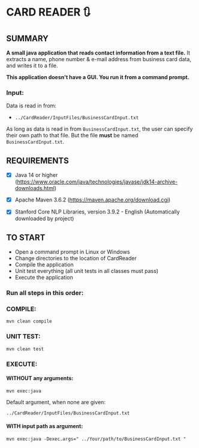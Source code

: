 
# CARD READER :arrows_clockwise:

SUMMARY
-------
**A small java application that reads contact information from a text file.** It extracts a name, phone number & e-mail address from business card data, and writes it to a file.

**This application doesn't have a GUI. You run it from a command prompt.**


### Input:
Data is read in from:

 - ``../CardReader/InputFiles/BusinessCardInput.txt``

As long as data is read in from ``BusinessCardInput.txt``, the user can specify their own path to that file. But the file 
**must** be named ``BusinessCardInput.txt``.


REQUIREMENTS
------------
 - [x] Java 14 or higher  (https://www.oracle.com/java/technologies/javase/jdk14-archive-downloads.html)

 - [x] Apache Maven 3.6.2 (https://maven.apache.org/download.cgi)

 - [x] Stanford Core NLP Libraries, version 3.9.2 - English
(Automatically downloaded by project)



TO START
--------
 - Open a command prompt in Linux or Windows
 - Change directories to the location of CardReader
 - Compile the application
 - Unit test everything (all unit tests in all classes must pass)
 - Execute the application

### Run all steps in this order:

 ### COMPILE:
``mvn clean compile``

### UNIT TEST:
``mvn clean test``

### EXECUTE:

#### WITHOUT any arguments:

``mvn exec:java``

Default argument, when none are given:

``../CardReader/InputFiles/BusinessCardInput.txt``


#### WITH input path as argument:

``mvn exec:java -Dexec.args=" ../Your/path/to/BusinessCardInput.txt " ``

